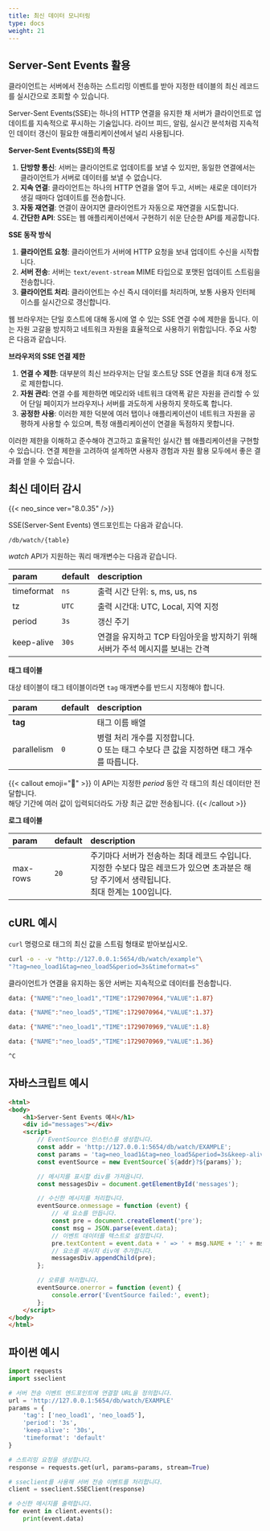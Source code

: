 ```yaml
---
title: 최신 데이터 모니터링
type: docs
weight: 21
---
```


## Server-Sent Events 활용

클라이언트는 서버에서 전송하는 스트리밍 이벤트를 받아 지정한 테이블의 최신 레코드를 실시간으로 조회할 수 있습니다.

Server-Sent Events(SSE)는 하나의 HTTP 연결을 유지한 채 서버가 클라이언트로 업데이트를 지속적으로 푸시하는 기술입니다.
라이브 피드, 알림, 실시간 분석처럼 지속적인 데이터 갱신이 필요한 애플리케이션에서 널리 사용됩니다.

**Server-Sent Events(SSE)의 특징**

1. **단방향 통신**: 서버는 클라이언트로 업데이트를 보낼 수 있지만, 동일한 연결에서는 클라이언트가 서버로 데이터를 보낼 수 없습니다.
2. **지속 연결**: 클라이언트는 하나의 HTTP 연결을 열어 두고, 서버는 새로운 데이터가 생길 때마다 업데이트를 전송합니다.
3. **자동 재연결**: 연결이 끊어지면 클라이언트가 자동으로 재연결을 시도합니다.
4. **간단한 API**: SSE는 웹 애플리케이션에서 구현하기 쉬운 단순한 API를 제공합니다.

**SSE 동작 방식**
1. **클라이언트 요청**: 클라이언트가 서버에 HTTP 요청을 보내 업데이트 수신을 시작합니다.
2. **서버 전송**: 서버는 `text/event-stream` MIME 타입으로 포맷된 업데이트 스트림을 전송합니다.
3. **클라이언트 처리**: 클라이언트는 수신 즉시 데이터를 처리하며, 보통 사용자 인터페이스를 실시간으로 갱신합니다.

웹 브라우저는 단일 호스트에 대해 동시에 열 수 있는 SSE 연결 수에 제한을 둡니다. 이는 자원 고갈을 방지하고 네트워크 자원을 효율적으로 사용하기 위함입니다. 주요 사항은 다음과 같습니다.

**브라우저의 SSE 연결 제한**

1. **연결 수 제한**: 대부분의 최신 브라우저는 단일 호스트당 SSE 연결을 최대 6개 정도로 제한합니다.
2. **자원 관리**: 연결 수를 제한하면 메모리와 네트워크 대역폭 같은 자원을 관리할 수 있어 단일 페이지가 브라우저나 서버를 과도하게 사용하지 못하도록 합니다.
3. **공정한 사용**: 이러한 제한 덕분에 여러 탭이나 애플리케이션이 네트워크 자원을 공평하게 사용할 수 있으며, 특정 애플리케이션이 연결을 독점하지 못합니다.

이러한 제한을 이해하고 준수해야 견고하고 효율적인 실시간 웹 애플리케이션을 구현할 수 있습니다. 연결 제한을 고려하여 설계하면 사용자 경험과 자원 활용 모두에서 좋은 결과를 얻을 수 있습니다.


## 최신 데이터 감시

{{< neo_since ver="8.0.35" />}}

SSE(Server-Sent Events) 엔드포인트는 다음과 같습니다.

```
/db/watch/{table}
```

*watch* API가 지원하는 쿼리 매개변수는 다음과 같습니다.

| param       | default | description                                                                    |
|:----------- |---------|:-------------------------------------------------------------------------------|
| timeformat  | `ns`     | 출력 시간 단위: s, ms, us, ns                                                  |
| tz          | `UTC`    | 출력 시간대: UTC, Local, 지역 지정                                             |
| period      | `3s`     | 갱신 주기                                                                      |
| keep-alive  | `30s`    | 연결을 유지하고 TCP 타임아웃을 방지하기 위해 서버가 주석 메시지를 보내는 간격 |


**태그 테이블**

대상 테이블이 태그 테이블이라면 `tag` 매개변수를 반드시 지정해야 합니다.

| param       | default | description                                                                 |
|:----------- |---------|:----------------------------------------------------------------------------|
| **tag**     |         | 태그 이름 배열                                                              |
| parallelism | `0`     | 병렬 처리 개수를 지정합니다.<br/>0 또는 태그 수보다 큰 값을 지정하면 태그 개수를 따릅니다. |

{{< callout emoji="📌" >}}
이 API는 지정한 *period* 동안 각 태그의 최신 데이터만 전달합니다.<br/>
해당 기간에 여러 값이 입력되더라도 가장 최근 값만 전송됩니다.
{{< /callout >}}


**로그 테이블**

| param       | default | description                                                                                         |
|:----------- |---------|:----------------------------------------------------------------------------------------------------|
| max-rows    | `20`   | 주기마다 서버가 전송하는 최대 레코드 수입니다.<br/>지정한 수보다 많은 레코드가 있으면 초과분은 해당 주기에서 생략됩니다.<br/>최대 한계는 100입니다. |

## cURL 예시

`curl` 명령으로 태그의 최신 값을 스트림 형태로 받아보십시오.

```sh
curl -o - -v "http://127.0.0.1:5654/db/watch/example"\
"?tag=neo_load1&tag=neo_load5&period=3s&timeformat=s"
```

클라이언트가 연결을 유지하는 동안 서버는 지속적으로 데이터를 전송합니다.

```sh
data: {"NAME":"neo_load1","TIME":1729070964,"VALUE":1.87}

data: {"NAME":"neo_load5","TIME":1729070964,"VALUE":1.37}

data: {"NAME":"neo_load1","TIME":1729070969,"VALUE":1.8}

data: {"NAME":"neo_load5","TIME":1729070969,"VALUE":1.36}

^C
```

## 자바스크립트 예시

```html
<html>
<body>
    <h1>Server-Sent Events 예시</h1>
    <div id="messages"></div>
    <script>
        // EventSource 인스턴스를 생성합니다.
        const addr = 'http://127.0.0.1:5654/db/watch/EXAMPLE';
        const params = 'tag=neo_load1&tag=neo_load5&period=3s&keep-alive=30s&timeformat=default';
        const eventSource = new EventSource(`${addr}?${params}`);

        // 메시지를 표시할 div를 가져옵니다.
        const messagesDiv = document.getElementById('messages');

        // 수신한 메시지를 처리합니다.
        eventSource.onmessage = function (event) {
            // 새 요소를 만듭니다.
            const pre = document.createElement('pre');
            const msg = JSON.parse(event.data);
            // 이벤트 데이터를 텍스트로 설정합니다.
            pre.textContent = event.data + ' => ' + msg.NAME + ':' + msg.VALUE;
            // 요소를 메시지 div에 추가합니다.
            messagesDiv.appendChild(pre);
        };

        // 오류를 처리합니다.
        eventSource.onerror = function (event) {
            console.error('EventSource failed:', event);
        };
    </script>
</body>
</html>
```

## 파이썬 예시

```python
import requests
import sseclient

# 서버 전송 이벤트 엔드포인트에 연결할 URL을 정의합니다.
url = 'http://127.0.0.1:5654/db/watch/EXAMPLE'
params = {
    'tag': ['neo_load1', 'neo_load5'],
    'period': '3s',
    'keep-alive': '30s',
    'timeformat': 'default'
}

# 스트리밍 요청을 생성합니다.
response = requests.get(url, params=params, stream=True)

# sseclient를 사용해 서버 전송 이벤트를 처리합니다.
client = sseclient.SSEClient(response)

# 수신한 메시지를 출력합니다.
for event in client.events():
    print(event.data)
```
